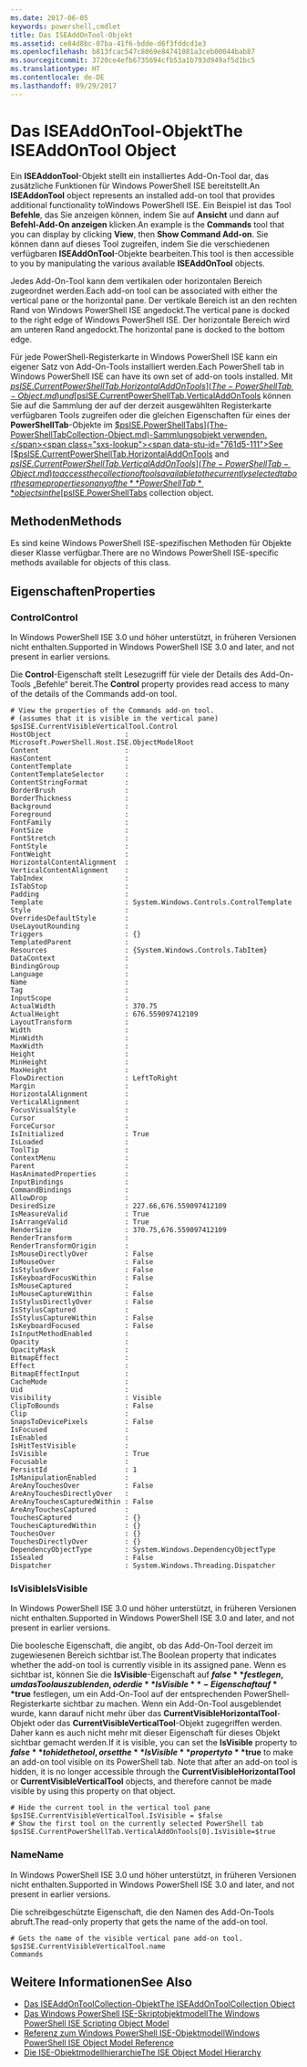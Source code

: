 ```yaml
---
ms.date: 2017-06-05
keywords: powershell,cmdlet
title: Das ISEAddOnTool-Objekt
ms.assetid: ce84d8bc-07ba-41f6-bdde-d6f3fddcd1e3
ms.openlocfilehash: b813fcac547c8069e84741081a3ceb00044bab87
ms.sourcegitcommit: 3720ce4efb6735694cfb53a1b793d949af5d1bc5
ms.translationtype: HT
ms.contentlocale: de-DE
ms.lasthandoff: 09/29/2017
---
```

# <a name="the-iseaddontool-object"></a><span data-ttu-id="761d5-103">Das ISEAddOnTool-Objekt</span><span class="sxs-lookup"><span data-stu-id="761d5-103">The ISEAddOnTool Object</span></span>
  <span data-ttu-id="761d5-104">Ein **ISEAddonTool**-Objekt stellt ein installiertes Add-On-Tool dar, das zusätzliche Funktionen für Windows PowerShell ISE bereitstellt.</span><span class="sxs-lookup"><span data-stu-id="761d5-104">An **ISEAddonTool** object represents an installed add-on tool that provides additional functionality toWindows PowerShell ISE.</span></span> <span data-ttu-id="761d5-105">Ein Beispiel ist das Tool **Befehle**, das Sie anzeigen können, indem Sie auf **Ansicht** und dann auf **Befehl-Add-On anzeigen** klicken.</span><span class="sxs-lookup"><span data-stu-id="761d5-105">An example is the **Commands** tool that you can display by clicking **View**, then **Show Command Add-on**.</span></span> <span data-ttu-id="761d5-106">Sie können dann auf dieses Tool zugreifen, indem Sie die verschiedenen verfügbaren **ISEAddOnTool**-Objekte bearbeiten.</span><span class="sxs-lookup"><span data-stu-id="761d5-106">This tool is then accessible to you by manipulating the various available **ISEAddOnTool** objects.</span></span>

 <span data-ttu-id="761d5-107">Jedes Add-On-Tool kann dem vertikalen oder horizontalen Bereich zugeordnet werden.</span><span class="sxs-lookup"><span data-stu-id="761d5-107">Each add-on tool can be associated with either the vertical pane or the horizontal pane.</span></span> <span data-ttu-id="761d5-108">Der vertikale Bereich ist an den rechten Rand von Windows PowerShell ISE angedockt.</span><span class="sxs-lookup"><span data-stu-id="761d5-108">The vertical pane is docked to the right edge of Windows PowerShell ISE.</span></span> <span data-ttu-id="761d5-109">Der horizontale Bereich wird am unteren Rand angedockt.</span><span class="sxs-lookup"><span data-stu-id="761d5-109">The horizontal pane is docked to the bottom edge.</span></span>

 <span data-ttu-id="761d5-110">Für jede PowerShell-Registerkarte in Windows PowerShell ISE kann ein eigener Satz von Add-On-Tools installiert werden.</span><span class="sxs-lookup"><span data-stu-id="761d5-110">Each PowerShell tab in Windows PowerShell ISE can have its own set of add-on tools installed.</span></span> <span data-ttu-id="761d5-111">Mit [$psISE.CurrentPowerShellTab.HorizontalAddOnTools](The-PowerShellTab-Object.md) und [$psISE.CurrentPowerShellTab.VerticalAddOnTools](The-PowerShellTab-Object.md) können Sie auf die Sammlung der auf der derzeit ausgewählten Registerkarte verfügbaren Tools zugreifen oder die gleichen Eigenschaften für eines der **PowerShellTab**-Objekte im [$psISE.PowerShellTabs](The-PowerShellTabCollection-Object.md)-Sammlungsobjekt verwenden.</span><span class="sxs-lookup"><span data-stu-id="761d5-111">See [$psISE.CurrentPowerShellTab.HorizontalAddOnTools](The-PowerShellTab-Object.md) and [$psISE.CurrentPowerShellTab.VerticalAddOnTools](The-PowerShellTab-Object.md) to access the collection of tools available to the currently selected tab or the same properties on any of the **PowerShellTab** objects in the [$psISE.PowerShellTabs](The-PowerShellTabCollection-Object.md) collection object.</span></span>

## <a name="methods"></a><span data-ttu-id="761d5-112">Methoden</span><span class="sxs-lookup"><span data-stu-id="761d5-112">Methods</span></span>
 <span data-ttu-id="761d5-113">Es sind keine Windows PowerShell ISE-spezifischen Methoden für Objekte dieser Klasse verfügbar.</span><span class="sxs-lookup"><span data-stu-id="761d5-113">There are no Windows PowerShell ISE-specific methods available for objects of this class.</span></span>

## <a name="properties"></a><span data-ttu-id="761d5-114">Eigenschaften</span><span class="sxs-lookup"><span data-stu-id="761d5-114">Properties</span></span>

### <a name="control"></a><span data-ttu-id="761d5-115">Control</span><span class="sxs-lookup"><span data-stu-id="761d5-115">Control</span></span>
  <span data-ttu-id="761d5-116">In Windows PowerShell ISE 3.0 und höher unterstützt, in früheren Versionen nicht enthalten.</span><span class="sxs-lookup"><span data-stu-id="761d5-116">Supported in Windows PowerShell ISE 3.0 and later, and not present in earlier versions.</span></span>

 <span data-ttu-id="761d5-117">Die **Control**-Eigenschaft stellt Lesezugriff für viele der Details des Add-On-Tools „Befehle“ bereit.</span><span class="sxs-lookup"><span data-stu-id="761d5-117">The **Control** property provides read access to many of the details of the Commands add-on tool.</span></span>

```
# View the properties of the Commands add-on tool.
# (assumes that it is visible in the vertical pane)
$psISE.CurrentVisibleVerticalTool.Control
HostObject                  : Microsoft.PowerShell.Host.ISE.ObjectModelRoot
Content                     :
HasContent                  :
ContentTemplate             :
ContentTemplateSelector     :
ContentStringFormat         :
BorderBrush                 :
BorderThickness             :
Background                  :
Foreground                  :
FontFamily                  :
FontSize                    :
FontStretch                 :
FontStyle                   :
FontWeight                  :
HorizontalContentAlignment  :
VerticalContentAlignment    :
TabIndex                    :
IsTabStop                   :
Padding                     :
Template                    : System.Windows.Controls.ControlTemplate
Style                       :
OverridesDefaultStyle       :
UseLayoutRounding           :
Triggers                    : {}
TemplatedParent             :
Resources                   : {System.Windows.Controls.TabItem}
DataContext                 :
BindingGroup                :
Language                    :
Name                        :
Tag                         :
InputScope                  :
ActualWidth                 : 370.75
ActualHeight                : 676.559097412109
LayoutTransform             :
Width                       :
MinWidth                    :
MaxWidth                    :
Height                      :
MinHeight                   :
MaxHeight                   :
FlowDirection               : LeftToRight
Margin                      :
HorizontalAlignment         :
VerticalAlignment           :
FocusVisualStyle            :
Cursor                      :
ForceCursor                 :
IsInitialized               : True
IsLoaded                    :
ToolTip                     :
ContextMenu                 :
Parent                      :
HasAnimatedProperties       :
InputBindings               :
CommandBindings             :
AllowDrop                   :
DesiredSize                 : 227.66,676.559097412109
IsMeasureValid              : True
IsArrangeValid              : True
RenderSize                  : 370.75,676.559097412109
RenderTransform             :
RenderTransformOrigin       :
IsMouseDirectlyOver         : False
IsMouseOver                 : False
IsStylusOver                : False
IsKeyboardFocusWithin       : False
IsMouseCaptured             :
IsMouseCaptureWithin        : False
IsStylusDirectlyOver        : False
IsStylusCaptured            :
IsStylusCaptureWithin       : False
IsKeyboardFocused           : False
IsInputMethodEnabled        :
Opacity                     :
OpacityMask                 :
BitmapEffect                :
Effect                      :
BitmapEffectInput           :
CacheMode                   :
Uid                         :
Visibility                  : Visible
ClipToBounds                : False
Clip                        :
SnapsToDevicePixels         : False
IsFocused                   :
IsEnabled                   :
IsHitTestVisible            :
IsVisible                   : True
Focusable                   :
PersistId                   : 1
IsManipulationEnabled       :
AreAnyTouchesOver           : False
AreAnyTouchesDirectlyOver   :
AreAnyTouchesCapturedWithin : False
AreAnyTouchesCaptured       :
TouchesCaptured             : {}
TouchesCapturedWithin       : {}
TouchesOver                 : {}
TouchesDirectlyOver         : {}
DependencyObjectType        : System.Windows.DependencyObjectType
IsSealed                    : False
Dispatcher                  : System.Windows.Threading.Dispatcher

```

### <a name="isvisible"></a><span data-ttu-id="761d5-118">IsVisible</span><span class="sxs-lookup"><span data-stu-id="761d5-118">IsVisible</span></span>
  <span data-ttu-id="761d5-119">In Windows PowerShell ISE 3.0 und höher unterstützt, in früheren Versionen nicht enthalten.</span><span class="sxs-lookup"><span data-stu-id="761d5-119">Supported in Windows PowerShell ISE 3.0 and later, and not present in earlier versions.</span></span>

 <span data-ttu-id="761d5-120">Die boolesche Eigenschaft, die angibt, ob das Add-On-Tool derzeit im zugewiesenen Bereich sichtbar ist.</span><span class="sxs-lookup"><span data-stu-id="761d5-120">The Boolean property that indicates whether the add-on tool is currently visible in its assigned pane.</span></span> <span data-ttu-id="761d5-121">Wenn es sichtbar ist, können Sie die **IsVisible**-Eigenschaft auf **$false** festlegen, um das Tool auszublenden, oder die **IsVisible**-Eigenschaft auf **$true** festlegen, um ein Add-On-Tool auf der entsprechenden PowerShell-Registerkarte sichtbar zu machen. Wenn ein Add-On-Tool ausgeblendet wurde, kann darauf nicht mehr über das **CurrentVisibleHorizontalTool**-Objekt oder das **CurrentVisibleVerticalTool**-Objekt zugegriffen werden. Daher kann es auch nicht mehr mit dieser Eigenschaft für dieses Objekt sichtbar gemacht werden.</span><span class="sxs-lookup"><span data-stu-id="761d5-121">If it is visible, you can set the **IsVisible** property to **$false** to hide the tool, or set the **IsVisible** property to **$true** to make an add-on tool visible on its PowerShell tab. Note that after an add-on tool is hidden, it is no longer accessible through the **CurrentVisibleHorizontalTool** or **CurrentVisibleVerticalTool** objects, and therefore cannot be made visible by using this property on that object.</span></span>

```
# Hide the current tool in the vertical tool pane
$psISE.CurrentVisibleVerticalTool.IsVisible = $false
# Show the first tool on the currently selected PowerShell tab
$psISE.CurrentPowerShellTab.VerticalAddOnTools[0].IsVisible=$true

```

### <a name="name"></a><span data-ttu-id="761d5-122">Name</span><span class="sxs-lookup"><span data-stu-id="761d5-122">Name</span></span>
  <span data-ttu-id="761d5-123">In Windows PowerShell ISE 3.0 und höher unterstützt, in früheren Versionen nicht enthalten.</span><span class="sxs-lookup"><span data-stu-id="761d5-123">Supported in Windows PowerShell ISE 3.0 and later, and not present in earlier versions.</span></span>

 <span data-ttu-id="761d5-124">Die schreibgeschützte Eigenschaft, die den Namen des Add-On-Tools abruft.</span><span class="sxs-lookup"><span data-stu-id="761d5-124">The read-only property that gets the name of the add-on tool.</span></span>

```
# Gets the name of the visible vertical pane add-on tool.
$psISE.CurrentVisibleVerticalTool.name
Commands

```

## <a name="see-also"></a><span data-ttu-id="761d5-125">Weitere Informationen</span><span class="sxs-lookup"><span data-stu-id="761d5-125">See Also</span></span>
- [<span data-ttu-id="761d5-126">Das ISEAddOnToolCollection-Objekt</span><span class="sxs-lookup"><span data-stu-id="761d5-126">The ISEAddOnToolCollection Object</span></span>](The-ISEAddOnToolCollection-Object.md)
- [<span data-ttu-id="761d5-127">Das Windows PowerShell ISE-Skriptobjektmodell</span><span class="sxs-lookup"><span data-stu-id="761d5-127">The Windows PowerShell ISE Scripting Object Model</span></span>](The-Windows-PowerShell-ISE-Scripting-Object-Model.md)
- [<span data-ttu-id="761d5-128">Referenz zum Windows PowerShell ISE-Objektmodell</span><span class="sxs-lookup"><span data-stu-id="761d5-128">Windows PowerShell ISE Object Model Reference</span></span>](Windows-PowerShell-ISE-Object-Model-Reference.md)
- [<span data-ttu-id="761d5-129">Die ISE-Objektmodellhierarchie</span><span class="sxs-lookup"><span data-stu-id="761d5-129">The ISE Object Model Hierarchy</span></span>](The-ISE-Object-Model-Hierarchy.md)

